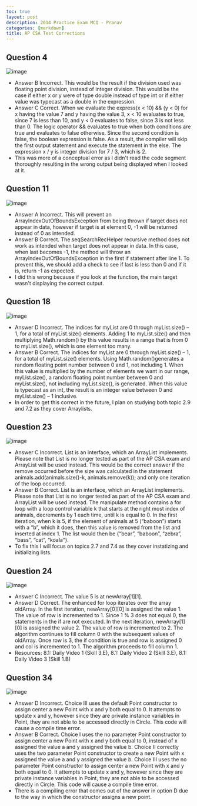 ```yaml
---
toc: true
layout: post
description: 2014 Practice Exam MCQ - Pranav
categories: [markdown]
title: AP CSA Test Corrections
---
```

## Question 4
![image](https://user-images.githubusercontent.com/89223545/200725027-0ddd3aa8-0d29-4558-9c75-8b4461577e9d.png)
- Answer B
Incorrect. This would be the result if the division used was floating point division, instead of integer division. This would be the case if either x or y were of type double instead of type int or if either value was typecast as a double in the expression.
- Answer C
Correct. When we evaluate the express(x < 10) && (y < 0) for x having the value 7 and y having the value 3, x < 10 evaluates to true, since 7 is less than 10, and y < 0 evaluates to false, since 3 is not less than 0. The logic operator && evaluates to true when both conditions are true and evaluates to false otherwise. Since the second condition is false, the boolean expression is false. As a result, the compiler will skip the first output statement and execute the statement in the else. The expression x / y is integer division for 7 / 3, which is 2.
- This was more of a conceptual error as I didn't read the code segment thoroughly resulting in the wrong output being displayed when I looked at it.

## Question 11
![image](https://user-images.githubusercontent.com/89223545/200725117-f9e4cab8-ced9-4abd-88bd-9ad28380872b.png)
- Answer A
Incorrect. This will prevent an ArrayIndexOutOfBoundsException from being thrown if target does not appear in data, however if target is at element 0, -1 will be returned instead of 0 as intended.
- Answer B
Correct. The seqSearchRecHelper recursive method does not work as intended when target does not appear in data. In this case, when last becomes -1, the method will throw an ArrayIndexOutOfBoundsException in the first if statement after line 1. To prevent this, we should add a check to see if last is less than 0 and if it is, return -1 as expected.
- I did this wrong because if you look at the function, the main target wasn't displaying the correct output.

## Question 18
![image](https://user-images.githubusercontent.com/89223545/200725184-acda4587-ef65-442a-ae74-871fd7f26cdb.png)
- Answer D
Incorrect. The indices for myList are 0 through myList.size() – 1, for a total of myList.size() elements. Adding 1 to myList.size() and then multiplying Math.random() by this value results in a range that is from 0 to myList.size(), which is one element too many.
- Answer B
Correct. The indices for myList are 0 through myList.size() – 1, for a total of myList.size() elements. Using Math.random()generates a random floating point number between 0 and 1, not including 1. When this value is multiplied by the number of elements we want in our range, myList.size(), a random floating point number between 0 and myList.size(), not including myList.size(), is generated. When this value is typecast as an int, the result is an integer value between 0 and myList.size() – 1 inclusive.
- In order to get this correct in the future, I plan on studying both topic 2.9 and 7.2 as they cover Arraylists.

## Question 23
![image](https://user-images.githubusercontent.com/89223545/200725250-216fe022-a538-49a8-b9da-131f201e6045.png)
- Answer C
Incorrect. List is an interface, which an ArrayList implements. Please note that List is no longer tested as part of the AP CSA exam and ArrayList will be used instead. This would be the correct answer if the remove occurred before the size was calculated in the statement animals.add(animals.size()-k, animals.remove(k)); and only one iteration of the loop occurred.
- Answer B
Correct. List is an interface, which an ArrayList implements. Please note that List is no longer tested as part of the AP CSA exam and ArrayList will be used instead. The manipulate method contains a for loop with a loop control variable k that starts at the right most index of animals, decrements by 1 each time, until k is equal to 0. In the first iteration, when k is 5, if the element of animals at 5 (“baboon”) starts with a “b”, which it does, then this value is removed from the list and inserted at index 1. The list would then be {“bear”, “baboon”, “zebra”, “bass”, “cat”, “koala”}. 
- To fix this I will focus on topics 2.7 and 7.4 as they cover instatizing and initializing lists.

## Question 24
![image](https://user-images.githubusercontent.com/89223545/200725281-c7e46bb6-4757-42da-9f65-dcc58a5c135a.png)
- Answer C
Incorrect. The value 5 is at newArray[1][1].
- Answer D
Correct. The enhanced for loop iterates over the array oldArray. In the first iteration, newArray[0][0] is assigned the value 1. The value of row is incremented to 1. Since 1 % 3 does not equal 0, the statements in the if are not executed. In the next iteration, newArray[1][0] is assigned the value 2. The value of row is incremented to 2. The algorithm continues to fill column 0 with the subsequent values of oldArray. Once row is 3, the if condition is true and row is assigned 0 and col is incremented to 1. The algorithm proceeds to fill column 1. 
- Resources: 8.1: Daily Video 1 (Skill 3.E), 8.1: Daily Video 2 (Skill 3.E), 8.1: Daily Video 3 (Skill 1.B)

## Question 34
![image](https://user-images.githubusercontent.com/89223545/200725349-c765eeb1-f822-413c-8a52-2f73740eb48c.png)
- Answer D
Incorrect. Choice III uses the default Point constructor to assign center a new Point with x and y both equal to 0. It attempts to update x and y, however since they are private instance variables in Point, they are not able to be accessed directly in Circle. This code will cause a compile time error.
- Answer B
Correct. Choice I uses the no parameter Point constructor to assign center a new Point with x and y both equal to 0, instead of x assigned the value a and y assigned the value b. Choice II correctly uses the two parameter Point constructor to create a new Point with x assigned the value a and y assigned the value b. Choice III uses the no parameter Point constructor to assign center a new Point with x and y both equal to 0. It attempts to update x and y, however since they are private instance variables in Point, they are not able to be accessed directly in Circle. This code will cause a compile time error.
- There is a compiling error that comes out of the answer in option D due to the way in which the constructor assigns a new point.
